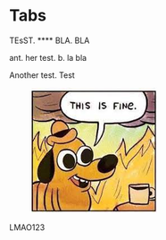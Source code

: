# Tabs

TEsST. **** BLA. BLA

ant. her test. b. la bla

Another test. Test

<figure><img src=".gitbook/assets/this is fine.jpeg" alt=""><figcaption></figcaption></figure>

LMAO123
